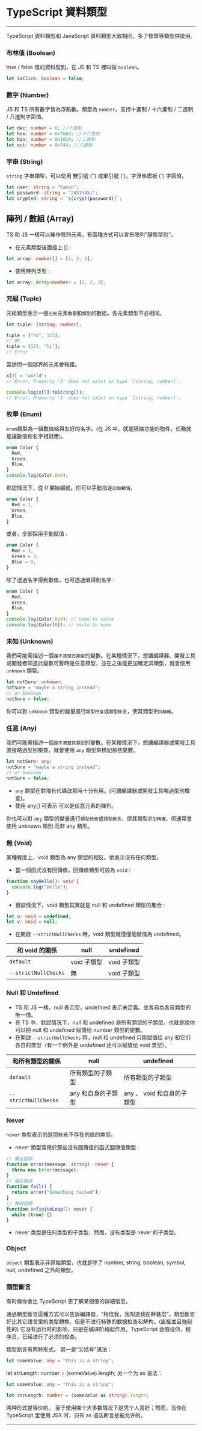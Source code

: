 # TypeScript 資料類型

---

TypeScript 資料類型和 JavaScript 資料類型大致相同，多了枚舉等類型供使用。

### 布林值 (Boolean)

true / false 值的資料型別，在 JS 和 TS 裡叫做 `boolean`。

```ts
let isClick: boolean = false;
```

### 數字 (Number)

JS 和 TS 所有數字皆為浮點數。類型為 `number`。支持十進制 / 十六進制 / 二進制 / 八進制字面值。

```ts
let dec: number = 6; //十進制
let hex: number = 0xf00d; //十六進制
let bin: number = 0b1010; //二進制
let oct: number = 0o744; //八進制
```

### 字串 (String)

`string` 字串類型，可以使用 雙引號 (") 或單引號 (')，字浮串模板 (`) 字面值。

```ts
let user: string = "Eason";
let password: string = "24315451";
let crypted: string = `${crypt(password)}`;
```

## 陣列 / 數組 (Array)

TS 和 JS 一樣可以操作陣列元素。有兩種方式可以宣告陣列"靜態型別"。

- 在元素類型後面接上 [] :

```ts
let array: number[] = [1, 2, 3];
```

- 使用陣列泛型 :

```ts
let array: Array<number> = [1, 2, 3];
```

### 元組 (Tuple)

元組類型表示一個`已知`元素`數量`和`類型`的數組。各元素類型不必相同。

```ts
let tuple: [string, number];

tuple = ["hi", 123];
// OK
tuple = [123, "hi"];
// Error
```

當訪問一個越界的元素會報錯。

```ts
x[3] = "world";
// Error, Property '3' does not exist on type '[string, number]'.

console.log(x[5].toString());
// Error, Property '5' does not exist on type '[string, number]'.
```

### 枚舉 (Enum)

`enum`類型為一組數值給與友好的名字。(在 JS 中，就是限縮功能的物件，任務就是讓數值和名字相對應)。

```ts
enum Color {
  Red,
  Green,
  Blue,
}
console.log(Color.Red);
```

默認情況下，從 0 開始編號。你可以手動指定`起始數值`。

```ts
enum Color {
  Red = 1,
  Green,
  Blue,
}
```

或者，全部採用手動賦值 :

```ts
enum Color {
  Red = 1,
  Green = 3,
  Blue = 9,
}
```

除了透過名字得到數值，也可透過值得到名字 :

```ts
enum Color {
  Red,
  Green,
  Blue,
}
console.log(Color.Red); // name to value
console.log(Color[0]); // vaule to name
```

### 未知 (Unknown)

我們可能需描述一個`還不清楚其類型`的變數。在某種情況下，想讓編譯器、開發工具或開發者知道此變數可暫時是任意類型，並在之後能更加確定其類型，就會使用 `unknown` 類型。

```ts
let notSure: unknown;
notSure = "maybe a string instead";
// or boolean
notSure = false;
```

你可以對 `unknown` 類型的變量進行`類型檢查`或`類型斷言`，使其類型`更加精確`。

### 任意 (Any)

我們可能需描述一個`還不清楚其類型`的變數。在某種情況下，想讓編譯器或開發工具直接略過型別檢查，就會使用 `any` 類型來標記那些變數。

```ts
let notSure: any;
notSure = "maybe a string instead";
// or boolean
notSure = false;
```

- `any` 類型在對現有代碼改寫時十分有用。(可讓編譯器或開發工具略過型別檢查)。
- 使用 any[] 可表示 可以是任意元素的陣列。

你也可以對 `any` 類型的變量進行`類型檢查`或`類型斷言`，使其類型`更加精確`，但通常會使用 unknown 類別 而非 any 類型。

### 無 (Void)

某種程度上，void 類型為 any 類型的相反。他表示沒有任何類型。

- 當一個函式沒有回傳值，回傳值類型可設為 `void` :

```ts
function sayHello(): void {
  console.log("Hello");
}
```

- 預設情況下，void 類型其實就是 null 和 undefined 類型的集合 :

```ts
let u: void = undefined;
let v: void = null;
```

- 在開啟 `--strictNullChecks` 時，void 類型就僅僅能賦值為 undefined。

| 和 void 的關係       | null        | undefined   |
| -------------------- | ----------- | ----------- |
| `default`            | void 子類型 | void 子類型 |
| `--strictNullChecks` | 無          | void 子類型 |

### Null 和 Undefined

- TS 和 JS 一樣，null 表示空，undefined 表示未定義。並各自為各自類型的唯一值。
- 在 TS 中，默認情况下，null 和 undefined 是所有類型的子類型。也就是說你可以把 null 和 undefined 赋值给 number 類型的變數。
- 在開啟 `--strictNullChecks` 時，null 和 undefined 只能赋值给 any 和它们各自的类型（有一个例外是 undefined 还可以赋值给 void 类型）。

| 和所有類型的關係     | null               | undefined                  |
| -------------------- | ------------------ | -------------------------- |
| `default`            | 所有類型的子類型   | 所有類型的子類型           |
| `--strictNullChecks` | any 和自身的子類型 | any 、 void 和自身的子類型 |

### Never

`never` 类型表示的是那些永不存在的值的类型。

- never 類型常用於那些沒有回傳值的函式回傳值類型 :

```ts
// 擲出錯誤
function error(message: string): never {
  throw new Error(message);
}
// 值出錯誤
function fail() {
  return error("Something failed");
}
// 無限迴圈
function infiniteLoop(): never {
  while (true) {}
}
```

- never 类型是任何类型的子类型，然而，没有类型是 never 的子类型。

### Object

`object` 類型表示非原始類型，也就是除了 number, string, boolean, symbol, null, undefined 之外的類型。

### 類型斷言

有时候你會比 TypeScript 更了解某個值的詳細信息。

通過類型斷言這種方式可以告訴編譯器，“相信我，我知道我在幹甚麼”。類型斷言好比其它語言里的类型轉換，但是不进行特殊的数据检查和解构。(直接並且強制性的) 它没有运行时的影响，只是在编译阶段起作用。TypeScript 会假设你，程序员，已经进行了必须的检查。

類型断言有两种形式。 其一是“尖括号”语法：

```ts
let someValue: any = "this is a string";
```

let strLength: number = (<string>someValue).length;
另一个为 as 语法：

```ts
let someValue: any = "this is a string";
```

```ts
let strLength: number = (someValue as string).length;
```

两种形式是等价的。 至于使用哪个大多数情况下是凭个人喜好；然而，当你在 TypeScript 里使用 JSX 时，只有 as 语法断言是被允许的。

---
